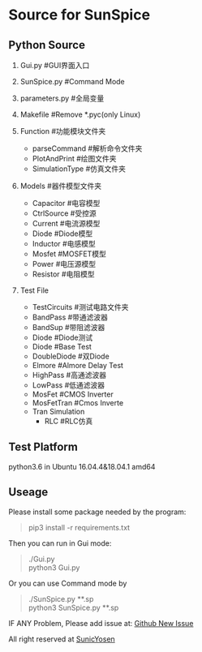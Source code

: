 # Source for SunSpice

## Python Source

1. Gui.py #GUI界面入口
2. SunSpice.py #Command Mode
3. parameters.py #全局变量
4. Makefile #Remove *.pyc(only Linux)
5. Function #功能模块文件夹
      + parseCommand #解析命令文件夹
      + PlotAndPrint #绘图文件夹
      + SimulationType  #仿真文件夹

6. Models #器件模型文件夹
      + Capacitor #电容模型
      + CtrlSource #受控源
      + Current #电流源模型
      + Diode #Diode模型
      + Inductor #电感模型
      + Mosfet #MOSFET模型
      + Power #电压源模型
      + Resistor #电阻模型

7. Test File
      + TestCircuits #测试电路文件夹
      + BandPass #带通滤波器
      + BandSup #带阻滤波器
      + Diode #Diode测试
      + Diode #Base Test
      + DoubleDiode #双Diode
      + Elmore #Almore Delay Test
      + HighPass #高通滤波器
      + LowPass #低通滤波器
      + MosFet #CMOS Inverter
      + MosFetTran #Cmos Inverte
      + Tran Simulation
        + RLC #RLC仿真

## Test Platform

python3.6 in Ubuntu 16.04.4&18.04.1 amd64 

## Useage

  Please install some package needed by the program:
  > pip3 install -r requirements.txt

  Then you can run in Gui mode:
  > ./Gui.py \
  > python3 Gui.py

  Or you can use Command mode by
  > ./SunSpice.py **.sp \
  > python3 SunSpice.py **.sp

IF ANY Problem, Please add issue at: [Github New Issue](https://github.com/SunicYosen/SunSpice/issues/new)

All right reserved at [SunicYosen](https://github.com/SunicYosen)
